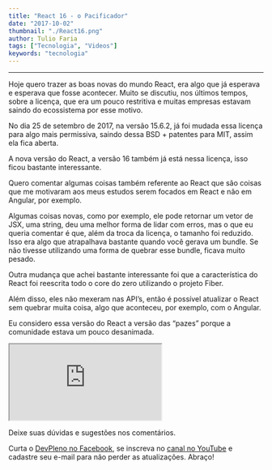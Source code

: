 ```yaml
---
title: "React 16 - o Pacificador"
date: "2017-10-02"
thumbnail: "./React16.png"
author: Tulio Faria
tags: ["Tecnologia", "Videos"]
keywords: "tecnologia"
---
```


---
Hoje quero trazer as boas novas do mundo React, era algo que já esperava e esperava que fosse acontecer. Muito se discutiu, nos últimos tempos, sobre a licença, que era um pouco restritiva e muitas empresas estavam saindo do ecossistema por esse motivo. 

No dia 25 de setembro de 2017, na versão 15.6.2, já foi mudada essa licença para algo mais permissiva, saindo dessa BSD + patentes para MIT, assim ela fica aberta. 

A nova versão do React, a versão 16 também já está nessa licença, isso ficou bastante interessante. 

Quero comentar algumas coisas também referente ao React que são coisas que me motivaram aos meus estudos serem focados em React e não em Angular, por exemplo. 

Algumas coisas novas, como por exemplo, ele pode retornar um vetor de JSX, uma string, deu uma melhor forma de lidar com erros, mas o que eu queria comentar é que, além da troca da licença, o tamanho foi reduzido. Isso era algo que atrapalhava bastante quando você gerava um bundle. Se não tivesse utilizando uma forma de quebrar esse bundle, ficava muito pesado. 

Outra mudança que achei bastante interessante foi que a característica do React foi reescrita todo o core do zero utilizando o projeto Fiber. 

Além disso, eles não mexeram nas API’s, então é possível atualizar o React sem quebrar muita coisa, algo que aconteceu, por exemplo, com o Angular. 

Eu considero essa versão do React a versão das “pazes” porque a comunidade estava um pouco desanimada. 

<div class="embed-responsive embed-responsive-16by9 mb-4">
  <iframe class="embed-responsive-item" src="https://www.youtube.com/embed/biLYWAlQNK4" allowfullscreen></iframe>
</div>

Deixe suas dúvidas e sugestões nos comentários. 

Curta o [DevPleno no Facebook](http://www.facebook.com/devpleno), se inscreva no [canal no YouTube](https://www.youtube.com/channel/UC07JWf9A0B1scApbS1Te7Ww) e cadastre seu e-mail para não perder as atualizações. Abraço!